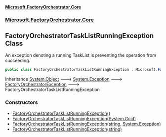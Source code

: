 #### [Microsoft.FactoryOrchestrator.Core](./Microsoft-FactoryOrchestrator-Core.md 'Microsoft.FactoryOrchestrator.Core')
### [Microsoft.FactoryOrchestrator.Core](./Microsoft-FactoryOrchestrator-Core.md 'Microsoft.FactoryOrchestrator.Core')
## FactoryOrchestratorTaskListRunningException Class
An exception denoting a running TaskList is preventing the operation from succeeding.  
```csharp
public class FactoryOrchestratorTaskListRunningException : Microsoft.FactoryOrchestrator.Core.FactoryOrchestratorException
```
Inheritance [System.Object](https://docs.microsoft.com/en-us/dotnet/api/System.Object 'System.Object') &#129106; [System.Exception](https://docs.microsoft.com/en-us/dotnet/api/System.Exception 'System.Exception') &#129106; [FactoryOrchestratorException](./Microsoft-FactoryOrchestrator-Core-FactoryOrchestratorException.md 'Microsoft.FactoryOrchestrator.Core.FactoryOrchestratorException') &#129106; FactoryOrchestratorTaskListRunningException  
### Constructors
- [FactoryOrchestratorTaskListRunningException()](./Microsoft-FactoryOrchestrator-Core-FactoryOrchestratorTaskListRunningException-FactoryOrchestratorTaskListRunningException().md 'Microsoft.FactoryOrchestrator.Core.FactoryOrchestratorTaskListRunningException.FactoryOrchestratorTaskListRunningException()')
- [FactoryOrchestratorTaskListRunningException(System.Guid)](./Microsoft-FactoryOrchestrator-Core-FactoryOrchestratorTaskListRunningException-FactoryOrchestratorTaskListRunningException(System-Guid).md 'Microsoft.FactoryOrchestrator.Core.FactoryOrchestratorTaskListRunningException.FactoryOrchestratorTaskListRunningException(System.Guid)')
- [FactoryOrchestratorTaskListRunningException(string, System.Exception)](./Microsoft-FactoryOrchestrator-Core-FactoryOrchestratorTaskListRunningException-FactoryOrchestratorTaskListRunningException(string_System-Exception).md 'Microsoft.FactoryOrchestrator.Core.FactoryOrchestratorTaskListRunningException.FactoryOrchestratorTaskListRunningException(string, System.Exception)')
- [FactoryOrchestratorTaskListRunningException(string)](./Microsoft-FactoryOrchestrator-Core-FactoryOrchestratorTaskListRunningException-FactoryOrchestratorTaskListRunningException(string).md 'Microsoft.FactoryOrchestrator.Core.FactoryOrchestratorTaskListRunningException.FactoryOrchestratorTaskListRunningException(string)')
